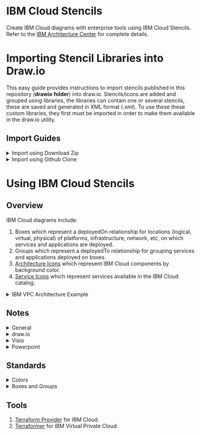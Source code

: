 # IBM Cloud Stencils

Create IBM Cloud diagrams with enterprise tools using IBM Cloud Stencils.  
Refer to the [IBM Architecture Center](https://www.ibm.com/cloud/garage/architectures/edit) for complete details.

# Importing Stencil Libraries into Draw.io

This easy guide provides instructions to import stencils published in this repository (**drawio folder**) into draw.io.
Stencils/icons are added and grouped using libraries, the libraries can contain one or several stencils, these are saved and generated in XML format (.xml). To use these these custom libraries, they first must be imported in order to make them available in the draw.io utility. 

## Import Guides

<details><summary>Import using Download Zip</summary>
<p>

- To download all contents of the repository, navigate to the main [page](README.md), click the **Clone or download** button and then select **Download ZIP**.

- Go to your downloads directory and extract the ZIP file contents and access the folder called **drawio**, it should be located in the following path:

`YourDownloadsDirectory/ibm-cloud-stencils-master/drawio`

- Confirm XML file(s) you wish to import are visible inside the the drawio folder in your downloads directory:

![](/images/ConfirmXMLfiles.png)

- Open the desktop [Draw.io application](https://github.com/jgraph/drawio-desktop/releases) in your computer or open [draw.io](https://www.draw.io/) in your browser.

- Select **Create New Diagram**, then click **Create**.

- Click on **File > Open Library**, browse your drawio folder in your downloads directory and select the XML file, then click on **Open**. Repeat for every additional XML file you wish to import.

- Confirm library or libraries are visible in the left panel:

![](images/ImportedLibraries.png)

</p>
</details>


<details><summary>Import using Github Clone</summary>
<p>

### Prerequistes

- A [GitHub.com account](https://github.com/).
- Git [CLI](https://gist.github.com/derhuerst/1b15ff4652a867391f03) or [GitHub Desktop](https://desktop.github.com/).
- An [SSH Key associated](https://help.github.com/en/githubauthenticating-to-github/adding-a-new-ssh-key-to-your-github-account) to the github.com account.
 
### Instructions

- Sign into [github](https://github.com/login?return_to=%2Fibm-cloud-architecture%2Fibm-cloud-stencils).
- While in the main [page](https://github.com/ibm-cloud-architecture/ibm-cloud-stencils), click the **Clone or download** button, select on **Use SSH** if not already selected (**Use HTTPS** will be displayed) and then copy the link using the copy symbol:

![](images/UseSSH.png)

- CD to directory where you wish to clone this repository.

- Clone the repository using **git clone** syntax using the previously copied ssh link:

```
$ git clone git@github.com:ibm-cloud-architecture/ibm-cloud-stencils.git
Cloning into 'ibm-cloud-stencils'...
Enter passphrase for key '/Users/youruserid/.ssh/id_rsa': 
```
- Enter the passphrase of your SSH key.

- Confirm repository was successfully cloned, the CLI should display something like this:

```
remote: Enumerating objects: 58893, done.
remote: Total 58893 (delta 0), reused 0 (delta 0), pack-reused 58893
Receiving objects: 100% (58893/58893), 185.09 MiB | 5.01 MiB/s, done.
Resolving deltas: 100% (18944/18944), done.
$ 
```
- Optionally use GitHub Desktop to Clone. In the main [page](https://github.com/ibm-cloud-architecture/ibm-cloud-stencils), click the **Clone or download** button, select on **Open in Desktop**, wait for the prompt and select/confirm launching the link using GitHub Desktop application. Confirm directory where repository will be cloned:

  ![](images/CloningUsingGHD.png)

  Click on **Clone** and wait for process to complete.

- Open the desktop [Draw.io application](https://github.com/jgraph/drawio-desktop/releases) in your computer or open [draw.io](https://www.draw.io/) in your browser.

- Select **Create New Diagram**, then click **Create**.

- Click on **File > Open Library**, browse your drawio folder in your cloned/local  directory and select the XML file, then click on **Open**. Repeat for every additional XML file you wish to import.

- Confirm library or libraries are visible in the left panel:

![](images/ImportedLibraries.png)

</p>
</details>

# Using IBM Cloud Stencils

## Overview

IBM Cloud diagrams include:
1. Boxes which represent a deployedOn relationship for locations (logical, virtual, physical) of platforms, infrastructure, network, etc, on which services and applications are deployed.
2. Groups which represent a deployedTo relationship for grouping  services and applications deployed on boxes.
3. [Architecture Icons](https://www.ibm.com/cloud/architecture/architectures/edit) which represent IBM Cloud components by background color.
4. [Service Icons](https://l2fprod.github.io/myarchitecture/) which represent services available in the IBM Cloud catalog.

<details><summary>IBM VPC Architecture Example</summary>
<img src="/images/ibm_vpc_architecture_power_drawio.png">
</details>

## Notes

<details><summary>General</summary>
<p>

1. Instance Group feature is not currently available. 

2. Floating IP icon is an arrow with a closed circle that represents a NIC pointing outwards from an instance. 

3. IBM VPC has a single subnet type Subnet where Subnet:ACL denotes a Subnet with an associated ACL which can be customized such as SubnetName:ACLName, SubnetCIDR:ACLName, split to 2 lines, etc.

4. Diagram containers if available in a tool (draw.io and Visio) are used for boxes but not groups.

5. To migrate existing boxes and groups to latest, apply styles from new boxes and groups to existing diagram.  For draw.io, updating styles in existing boxes that are not yet containers won't make existing contents of a box part of the container.

</p>
</details>

<details><summary>draw.io</summary>
<p>

1. To use the IBM Stencils on draw.io in your browser: https://draw.io/?libs=ibm

2. To use the IBM Stencils on the [draw.io desktop application](https://github.com/jgraph/drawio-desktop/releases) do the following:

   1. Open application and click on "+ More Shapes" in the bottom left panel.
   2. Scroll down to the "Networking" section and check "IBM".
   3. Click "Apply" to finish.

   IBM Stencils should now be available in the embedded categories in the left panel.

3. Template named ibm_vpc_architecture under Cloud on draw.io is currently outdated.

4. Folders for draw.io on this github are used for changes not on draw.io and are subject to change.

5. Boxes are containers (container=1). Groups are not containers (container=0).  Temporary step to set container=0 (in style or uncheck property) for the groups.  *See open issue #1.*

8. When adding icons to diagrams the default background color for text should be transparent but instead may be white.  *See open issue #2 and #3.*

9. When exporting diagrams to svg ensure that icons are included (check Embed Image) if using svg offline and ensure white space is minimal (select entire diagram then check Selection Only and Crop) if embedding in a document.

10. A new property Resize Children with default checked (corresponds to recursiveResize=1 in style) was added recently by draw.io. Our boxes now set recursiveResize=0 otherwise the contents of boxes are resized whenever the boxes are resized.  Existing diagrams have recursiveResize=1 set so if the diagram will be changed consider setting recursiveResize=0 in the style or uncheck Resize Children for boxes.

Open Issues:

1. Issue #748 to remove container setting for groups.<br/>Status: Open.

2. Issue #620 where setting the icon text background to transparent doesn't work.<br/>Status: Open.  This issue happens if labelBackgroundColor=none is before the image; statement in icon style, so place the labelBackgroundColor=none to anywhere after the image; statement.<br/>

3. Issue #839 to move labelBackgroundColor=none to after image; statement for IBM icons.<br/>
Status: Open.

Fixed Issues:

1. Issue #724 where icons dropped onto container in FF would not stay in container when container is moved.

2. Issue #723 where overlaying a box across other boxes may cause underlying boxes to expand and have to be resized such as when placing a security group box across multiple subnet boxes.  This scenario is working as designed so draw.io added a new property "expand" to swimlanes for our boxes.  The current behavior is the default with expand=1 and our boxes are set to expand=0.

</p>
</details>

<details><summary>Visio</summary>
<p>

1. Boxes are implemented as containers.

2. Box tags are currently separate and can optionally be placed on upper left corner of boxes.

</p>
</details>

<details><summary>Powerpoint</summary>
<p>

1. Refer to all-ibm-cloud-architecture-icons-October2019-WithVPCUpdatesFebruary2020.pptx on this github.

</p>
</details>

## Standards

<details><summary>Colors</summary>

| Style | Hex Color | RGB Color |
| :--- | :--- | :--- |
| Text (Helvetica 12 pt) | #000000 | 0,0,0 |
| Connectors (1 pt and 2 pt) | #000000 | 0,0,0 |
| Blue Borders | #4376BB | 67,120,187 |
| Light Blue Fill | #DFF8FF | 223,248,255 |
| Green Borders | #00882B | 0,136,43 |
| Light Green Fill | #E6F0E2 | 230,240,226 |
| Grey Borders | #919191 | 145,145,145 |
| Light Grey Fill | #E0E0E0 | 224,224,224 |
| Purple Borders | #F5C9F5 | 230,240,226 |
| Light Purple Fill | #F4E9F5 | 244,233,229 |
| Red Borders | #FF0000 | 255,0,0 |
| Gold Borders | #C4982E | 196,152,46 |

</details>

<details><summary>Boxes and Groups</summary>

| Box/Group | Tag | Style | Width | Type |
| :--- | :--- | :--- | ---: | :--- |
| IBM Cloud | <img src="/images/CloudTag.png" width=25 /> | Solid Blue Border | 3 pt | Container | 
| Region | <img src="/images/RegionTag.png" width=25 /> | Solid Grey Border | 2 pt | Container |
| Zone | <img src="/images/ZoneTag.png" width=25 /> | Solid Grey Border<br/>Light Grey Fill | 1 pt | Container |
| VPC | <img src="/images/VPCTag.png" width=25 /> | Solid Blue Border | 2 pt | Container |
| Subnet | <img src="/images/SubnetACLTag.png" width=25 /> | Solid Green Border<br/>or Solid Red Border<br>Light Green Fill | 1 pt | Container |
| Classic Infrastructure | <img src="/images/ClassicTag.png" width=25 /> | Solid Blue Border | 2 pt | Container | 
| Public Network | <img src="/images/PublicTag.png" width=25 /> | Solid Blue Border | 3 pt | Container | 
| Enterprise Network | <img src="/images/EnterpriseTag.png" width=25> | Solid Blue Border | 3 pt | Container | 
| Cloud Services | <img src="/images/ServicesTag.png" width=25> | Solid Blue Border | 1 pt | Container |
| Cloud Foundry | <img src="/images/FoundryTag.png" width=25> | Solid Blue Border | 2 pt | Container |
| IBM Kubernetes Cluster | <img src="/images/KubeClusterTag.png" width=25> | Solid Blue Border | 2 pt | Container |
| General Kubernetes Cluster | <img src="/images/GeneralClusterTag.png" width=25> | Solid Blue Border | 2 pt | Container |
| OpenShift Cluster | <img src="/images/OpenShiftClusterTag.png" width=25> | Solid Blue Border | 2 pt | Container |
| Kubernetes Service | <img src="/images/KubeServiceTag.png" width=25> | Solid Blue Border | 2 pt | Container |
| Kubernetes Pod | <img src="/images/KubePodTag.png" width=25> | Solid Purple Border<br/>Light Purple Fill | 2 pt | Container |
| Kubernetes Replica Set | <img src="/images/KubeRSTag.png" width=25> | Solid Blue Border<br/>Light Blue Fill | 2 pt | Container |
| Kubernetes Namespace Group | None | Dashed Blue Border | 2 pt | Non-container |
| Account Group | None | Dashed Gold Border | 2 pt | Non-container |
| Instance Group | None | Dashed Green Border | 2 pt | Non-container |
| Resource Group | None | Dashed Grey Border | 2 pt | Non-container |
| Security Group | None | Dashed Red Border | 2 pt | Non-container |

</details>

## Tools

1. [Terraform Provider](https://github.com/IBM-Cloud/terraform-provider-ibm) for IBM Cloud.
2. [Terraformer](https://github.com/ibm-cloud-architecture/terraformer) for IBM Virtual Private Cloud.

